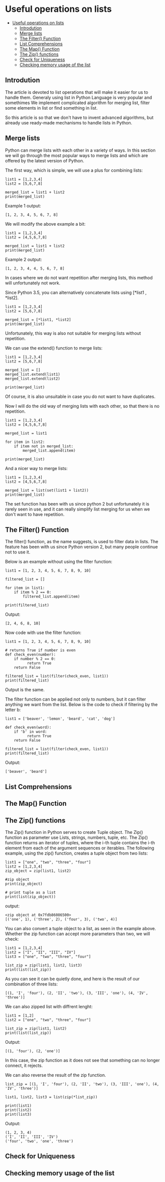 # Useful operations on lists
- [Useful operations on lists](#useful-operations-on-lists)
  - [Introdution](#introdution)
  - [Merge lists](#merge-lists)
  - [The Filter() Function](#the-filter-function)
  - [List Comprehensions](#list-comprehensions)
  - [The Map() Function](#the-map-function)
  - [The Zip() functions](#the-zip-functions)
  - [Check for Uniqueness](#check-for-uniqueness)
  - [Checking memory usage of the list](#checking-memory-usage-of-the-list)

## Introdution
The article is devoted to list operations that will make it easier for us to handle them.
Generaly using list in Python Language is very popular and somethimes We implement complicated 
algorithm for merging list, filter some elements in list or find something in list. 

So this article is so that we don't have to invent advanced algorithms,
but already use ready-made mechanisms to handle lists in Python. 

## Merge lists

Python can merge lists with each other in a variety of ways. In this section we will go through the most popular ways to
merge lists and which are offered by the latest version of Python.

The first way, which is simple, we will use a plus for combining lists:
```
list1 = [1,2,3,4]
list2 = [5,6,7,8]

merged_list = list1 + list2
print(merged_list)
```
Example 1 output:
```
[1, 2, 3, 4, 5, 6, 7, 8]
```
 
We will modify the above example a bit:
```
list1 = [1,2,3,4]
list2 = [4,5,6,7,8]

merged_list = list1 + list2
print(merged_list)
```
Example 2 output:
```
[1, 2, 3, 4, 4, 5, 6, 7, 8]
```
In cases where we do not want repetition after merging lists, this method will unfortunately not work.

Since Python 3.5, you can alternatively concatenate lists using [*list1 , *list2]. 
```
list1 = [1,2,3,4]
list2 = [5,6,7,8]

merged_list = [*list1, *list2]
print(merged_list)
```
Unfortunately, this way is also not suitable for merging lists without repetition. 

We can use the extend() function to merge lists:
```
list1 = [1,2,3,4]
list2 = [5,6,7,8]

merged_list = []
merged_list.extend(list1)
merged_list.extend(list2)

print(merged_list)
```
Of course, it is also unsuitable in case you do not want to have duplicates.

Now I will do the old way of merging lists with each other, so that there is no repetition. 
```
list1 = [1,2,3,4]
list2 = [4,5,6,7,8]

merged_list = list1

for item in list2:
    if item not in merged_list:
        merged_list.append(item)

print(merged_list)
```
And a nicer way to merge lists:
```
list1 = [1,2,3,4]
list2 = [4,5,6,7,8]

merged_list = list(set(list1 + list2))
print(merged_list)
```
The set function has been with us since python 2 but unfortunately it is rarely seen in use, and it can really simplify list merging for us when we don't want to have repetition. 

## The Filter() Function

The filter() function, as the name suggests, is used to filter data in lists. 
The feature has been with us since Python version 2, but many people continue not to use it.

Below is an example without using the filter function:
```
list1 = [1, 2, 3, 4, 5, 6, 7, 8, 9, 10]

filtered_list = []

for item in list1:
    if item % 2 == 0:
        filtered_list.append(item)
        
print(filtered_list)
```
Output:
```
[2, 4, 6, 8, 10]
```

Now code with use the filter function:
```
list1 = [1, 2, 3, 4, 5, 6, 7, 8, 9, 10]

# returns True if number is even
def check_even(number):
    if number % 2 == 0:
          return True  
    return False
        
filtered_list = list(filter(check_even, list1))
print(filtered_list)
```
Output is the same. 

The filter function can be applied not only to numbers, but it can filter anything we want from the list. Below is the code to check if filtering by the letter b:
```
list1 = ['beaver', 'lemon', 'beard', 'cat', 'dog']

def check_even(word):
    if 'b' in word:
          return True  
    return False
        
filtered_list = list(filter(check_even, list1))
print(filtered_list)
```
Output:
```
['beaver', 'beard']
```

## List Comprehensions

## The Map() Function

## The Zip() functions

The Zip() function in Python serves to create Tuple object. The Zip() function as parameter use Lists, strings, numbers, tuple, etc. 
The Zip() function returns an iterator of tuples, where the i-th tuple contains the i-th element from each of the argument sequences or iterables.
The following example, using the zip() function, creates a tuple object from two lists:
```
list1 = ["one", "two", "three", "four"]
list2 = [1,2,3,4]
zip_object = zip(list1, list2)

#zip object
print(zip_object)

# print tuple as a list
print(list(zip_object))
```
output:
```
<zip object at 0x7fdb86086500>
[('one', 1), ('three', 2), ('four', 3), ('two', 4)]
```
You can also convert a tuple object to a list, as seen in the example above. 
Whether the zip function can accept more parameters than two, we will check: 
```
list1 = [1,2,3,4]
list2 = ["I", "II", "III", "IV"]
list3 = ["one", "two", "three", "four"]

list_zip = zip(list1, list2, list3)
print(list(list_zip))
```
As you can see it can be quietly done, and here is the result of our combination of three lists:
```
[(1, 'I', 'four'), (2, 'II', 'two'), (3, 'III', 'one'), (4, 'IV', 'three')]
```
We can also zipped list with diffrent lenght:
```
list1 = [1,2]
list2 = ["one", "two", "three", "four"]

list_zip = zip(list1, list2)
print(list(list_zip))
```
Output:
```
[(1, 'four'), (2, 'one')]
```
In this case, the zip function as it does not see that something can no longer connect, it rejects. 

We can also reverse the result of the zip function.
```
list_zip = [(1, 'I', 'four'), (2, 'II', 'two'), (3, 'III', 'one'), (4, 'IV', 'three')]

list1, list2, list3 = list(zip(*list_zip))

print(list1)
print(list2)
print(list3)
```
Output:
```
(1, 2, 3, 4)
('I', 'II', 'III', 'IV')
('four', 'two', 'one', 'three')
```

## Check for Uniqueness

## Checking memory usage of the list
